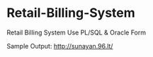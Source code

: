 # Retail-Billing-System
Retail Billing System Use PL/SQL &amp; Oracle Form

Sample Output: http://sunayan.96.lt/

